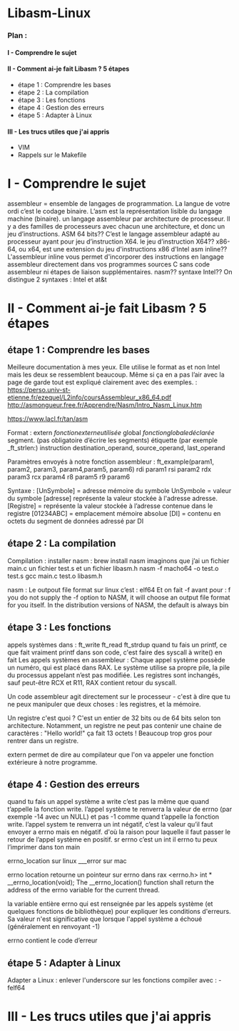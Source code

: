# Libasm-Linux

### Plan :
#### I - Comprendre le sujet
#### II - Comment ai-je fait Libasm ? 5 étapes
 - étape 1  : Comprendre les bases
 - étape 2  : La compilation
 - étape 3  : Les fonctions
 - étape 4  : Gestion des erreurs
 - étape 5  : Adapter à Linux
#### III - Les trucs utiles que j'ai appris
 - VIM
 - Rappels sur le Makefile

# I - Comprendre le sujet
assembleur = ensemble de langages de programmation. La langue de votre ordi c’est le codage binaire. L’asm est la représentation lisible du langage machine (binaire). 
un langage assembleur par architecture de processeur. Il y a des familles de processeurs avec chacun une architecture, et donc un jeu d’instructions. 
ASM 64 bits?? C’est le langage assembleur adapté au processeur ayant pour jeu d’instruction X64.
le jeu d’instruction X64?? x86-64, ou x64, est une extension du jeu d'instructions x86 d'Intel
asm inline?? L'assembleur inline vous permet d'incorporer des instructions en langage assembleur directement dans vos programmes sources C sans code assembleur ni étapes de liaison supplémentaires. 
nasm??
syntaxe Intel?? On distingue 2 syntaxes : Intel et at&t

# II - Comment ai-je fait Libasm ? 5 étapes

## étape 1  : Comprendre les bases
Meilleure documentation à mes yeux. Elle utilise le format as et non Intel mais les deux se ressemblent beaucoup. Même si ça en a pas l’air avec la page de garde tout est expliqué clairement avec des exemples.
 : https://perso.univ-st-etienne.fr/ezequel/L2info/coursAssembleur_x86_64.pdf
http://asmongueur.free.fr/Apprendre/Nasm/Intro_Nasm_Linux.htm

https://www.lacl.fr/tan/asm

Format :
extern *fonctionexterneutilisée*
global *fonctionglobaledéclarée*
segment. (pas obligatoire d’écrire les segments)
étiquette (par exemple _ft_strlen:)
instruction destination_operand, source_operand, last_operand

Paramètres envoyés à notre fonction assembleur :
ft_example(param1, param2, param3, param4,param5, param6)
rdi param1
rsi param2
rdx param3
rcx param4
r8 param5
r9 param6

Syntaxe :
[UnSymbole] = adresse mémoire du symbole
UnSymbole = valeur du symbole
[adresse] représente la valeur stockée à l'adresse adresse.
[Registre] = représente la valeur stockée à l’adresse contenue dans le registre
[01234ABC] = emplacement mémoire absolue
[DI] = contenu en octets du segment de données adressé par DI


## étape 2  : La compilation
Compilation :
installer nasm : brew install nasm
imaginons que j’ai un fichier main.c un fichier test.s et un fichier libasm.h
nasm -f macho64 -o test.o test.s
gcc main.c test.o libasm.h

nasm : 
Le outpout file format sur linux c’est : elf64
Et on fait -f avant pour : f you do not supply the -f option to NASM, it will choose an output file format for you itself. In the distribution versions of NASM, the default is always bin

## étape 3  : Les fonctions
appels systèmes dans :
ft_write
ft_read
ft_strdup
quand tu fais un printf, ce que fait vraiment printf dans son code, c'est faire des syscall à write() en fait
Les appels systèmes en assembleur :
Chaque appel système possède un numéro, qui est placé dans RAX.
Le système utilise sa propre pile, la pile du processus appelant n’est pas modifiée.
Les registres sont inchangés, sauf peut-être RCX et R11, RAX contient retour du syscall.

Un code assembleur agit directement sur le processeur - c'est à dire que tu ne peux manipuler que deux choses : les registres, et la mémoire.

Un registre c'est quoi ? C'est un entier de 32 bits ou de 64 bits selon ton architecture. Notamment, un registre ne peut pas contenir une chaine de caractères : "Hello world!" ça fait 13 octets ! Beaucoup trop gros pour rentrer dans un registre.

extern permet de dire au compilateur que l'on va appeler une fonction extérieure à notre programme.



## étape 4  : Gestion des erreurs
quand tu fais un appel système a write c’est pas la même que quand t’appelle la fonction write. l’appel système te renverra la valeur de errno (par exemple -14 avec un NULL) et pas -1 comme quand t’appelle la fonction write. l’appel system te renverra un int négatif, c’est la valeur qu’il faut envoyer a errno mais en négatif. d'où la raison pour laquelle il faut passer le retour de l’appel système en positif. sr
errno c’est un int il 
errno tu peux l’imprimer dans ton main

errno_location sur linux
 ___error sur mac
 
 errno location retourne un pointeur sur errno dans rax
 <errno.h>
int * __errno_location(void);
The __errno_location() function shall return the address of the errno variable for the current thread.

la variable entière errno qui est renseignée par les appels système (et quelques fonctions de bibliothèque) pour expliquer les conditions d'erreurs. Sa valeur n'est significative que lorsque l'appel système a échoué (généralement en renvoyant -1)

errno contient le code d’erreur


## étape 5  : Adapter à Linux
Adapter a Linux :
enlever l'underscore sur les fonctions
compiler avec : -felf64

# III - Les trucs utiles que j'ai appris
